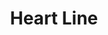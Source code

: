 ---
layout: post
category: concert
title: Heart Line
artists: 
- Heart Line
place: 
- La Boule Noire
country: France
city: Paris
---